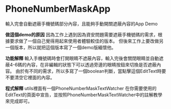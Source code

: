# PhoneNumberMaskApp
輸入完會自動遮蔽手機號碼部分內容，且能夠手動開關遮蔽內容的App Demo

**做這個demo的原因**
因為工作上遇到因為資安問題需要遮蔽手機號碼的需求，根據要求做了一個自己覺得用起來使用者體驗較佳的版本。
但後來工作上要改做另一個版本，所以就把這個版本寫了一個demo版緬懷他。

**功能解釋**
輸入手機號碼時會打開眼睛不遮蔽內容，輸入完後會關閉眼睛並自動遮蔽4-6碼的內容，在非編輯的狀態下可以透過旁邊的眼睛按鈕來切換是否遮蔽內容。
由於有不同的需求，所以多寫了一個boolean判斷，當點擊這個EditText時要不要清空它裡面的內容。

**程式解釋**
utils裡面有一個PhoneNumberMaskTextWatcher 在你需要使用的EditText的頁面中宣告，並按照PhoneNumberMaskTextWatcher中的註解教學來完成即可。
